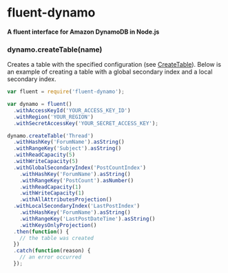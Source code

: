 # fluent-dynamo
**A fluent interface for Amazon DynamoDB in Node.js**

### dynamo.createTable(name)
Creates a table with the specified configuration (see [CreateTable](http://docs.aws.amazon.com/amazondynamodb/latest/APIReference/API_CreateTable.html)). Below is an example of creating a table with a global secondary index and a local secondary index.

``` javascript
var fluent = require('fluent-dynamo');

var dynamo = fluent()
  .withAccessKeyId('YOUR_ACCESS_KEY_ID')
  .withRegion('YOUR_REGION')
  .withSecretAccessKey('YOUR_SECRET_ACCESS_KEY');

dynamo.createTable('Thread')
  .withHashKey('ForumName').asString()
  .withRangeKey('Subject').asString()
  .withReadCapacity(5)
  .withWriteCapacity(5)
  .withGlobalSecondaryIndex('PostCountIndex')
    .withHashKey('ForumName').asString()
    .withRangeKey('PostCount').asNumber()
    .withReadCapacity(1)
    .withWriteCapacity(1)
    .withAllAttributesProjection()
  .withLocalSecondaryIndex('LastPostIndex')
    .withHashKey('ForumName').asString()
    .withRangeKey('LastPostDateTime').asString()
    .withKeysOnlyProjection()
  .then(function() {
    // the table was created
  })
  .catch(function(reason) {
    // an error occurred
  });
```
